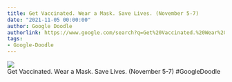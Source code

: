 ```yaml
---
title: Get Vaccinated. Wear a Mask. Save Lives. (November 5-7)
date: "2021-11-05 00:00:00"
author: Google Doodle
authorlink: https://www.google.com/search?q=Get%20Vaccinated.%20Wear%20a%20Mask.%20Save%20Lives.%20(November%205-7)
tags:
- Google-Doodle
---
```

<img src="https://www.google.com/logos/doodles/2021/get-vaccinated-wear-a-mask-save-lives-november-5-7-6753651837109336-law.gif" referrerpolicy="no-referrer"><br>Get Vaccinated. Wear a Mask. Save Lives. (November 5-7) #GoogleDoodle